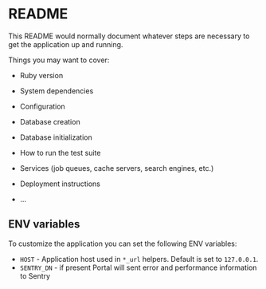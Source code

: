 # README

This README would normally document whatever steps are necessary to get the
application up and running.

Things you may want to cover:

* Ruby version

* System dependencies

* Configuration

* Database creation

* Database initialization

* How to run the test suite

* Services (job queues, cache servers, search engines, etc.)

* Deployment instructions

* ...

## ENV variables

To customize the application you can set the following ENV variables:

  * `HOST` - Application host used in `*_url` helpers.
    Default is set to `127.0.0.1`.
  * `SENTRY_DN` - if present Portal will sent error and performance
    information to Sentry
